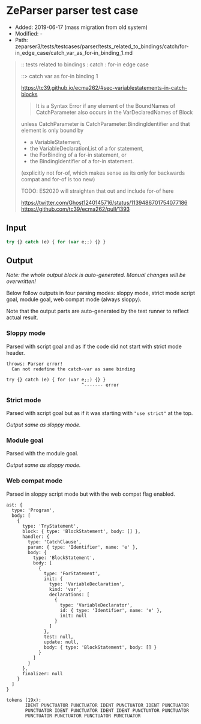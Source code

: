 # ZeParser parser test case

- Added: 2019-06-17 (mass migration from old system)
- Modified: -
- Path: zeparser3/tests/testcases/parser/tests_related_to_bindings/catch/for-in_edge_case/catch_var_as_for-in_binding_1.md

> :: tests related to bindings : catch : for-in edge case 
>
> ::> catch var as for-in binding 1
> 
> https://tc39.github.io/ecma262/#sec-variablestatements-in-catch-blocks
> 
> > It is a Syntax Error if any element of the BoundNames of CatchParameter also occurs in the VarDeclaredNames of Block
> 
> unless CatchParameter is CatchParameter:BindingIdentifier and that element is only bound by
> - a VariableStatement,
> - the VariableDeclarationList of a for statement,
> - the ForBinding of a for-in statement, or
> - the BindingIdentifier of a for-in statement.
> 
> (explicitly not for-of, which makes sense as its only for backwards compat and for-of is too new)
> 
> TODO: ES2020 will straighten that out and include for-of here
>
> https://twitter.com/Ghost1240145716/status/1139486701754077186
> https://github.com/tc39/ecma262/pull/1393

## Input

`````js
try {} catch (e) { for (var e;;) {} }
`````

## Output

_Note: the whole output block is auto-generated. Manual changes will be overwritten!_

Below follow outputs in four parsing modes: sloppy mode, strict mode script goal, module goal, web compat mode (always sloppy).

Note that the output parts are auto-generated by the test runner to reflect actual result.

### Sloppy mode

Parsed with script goal and as if the code did not start with strict mode header.

`````
throws: Parser error!
  Can not redefine the catch-var as same binding

try {} catch (e) { for (var e;;) {} }
                            ^------- error
`````

### Strict mode

Parsed with script goal but as if it was starting with `"use strict"` at the top.

_Output same as sloppy mode._

### Module goal

Parsed with the module goal.

_Output same as sloppy mode._

### Web compat mode

Parsed in sloppy script mode but with the web compat flag enabled.

`````
ast: {
  type: 'Program',
  body: [
    {
      type: 'TryStatement',
      block: { type: 'BlockStatement', body: [] },
      handler: {
        type: 'CatchClause',
        param: { type: 'Identifier', name: 'e' },
        body: {
          type: 'BlockStatement',
          body: [
            {
              type: 'ForStatement',
              init: {
                type: 'VariableDeclaration',
                kind: 'var',
                declarations: [
                  {
                    type: 'VariableDeclarator',
                    id: { type: 'Identifier', name: 'e' },
                    init: null
                  }
                ]
              },
              test: null,
              update: null,
              body: { type: 'BlockStatement', body: [] }
            }
          ]
        }
      },
      finalizer: null
    }
  ]
}

tokens (19x):
       IDENT PUNCTUATOR PUNCTUATOR IDENT PUNCTUATOR IDENT PUNCTUATOR
       PUNCTUATOR IDENT PUNCTUATOR IDENT IDENT PUNCTUATOR PUNCTUATOR
       PUNCTUATOR PUNCTUATOR PUNCTUATOR PUNCTUATOR
`````

